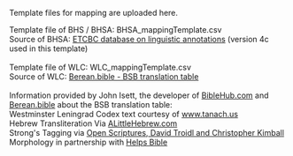 Template files for mapping are uploaded here.

Template file of BHS / BHSA: BHSA_mappingTemplate.csv<br>
Source of BHSA: <a href='https://github.com/ETCBC/bhsa'>ETCBC database on linguistic annotations</a> (version 4c used in this template)<br>
<br>
Template file of WLC: WLC_mappingTemplate.csv<br>
Source of WLC: <a href='https://bereanbible.com/bsb_tables_9-1-18.xlsx'>Berean.bible - BSB translation table</a><br>
<br>
Information provided by John Isett, the developer of <a href='https://biblehub.com'>BibleHub.com</a> and <a href='https://berean.bible'>Berean.bible</a> about the BSB translation table:<br>
Westminster Leningrad Codex text courtesy of <a href='http://www.tanach.us'>www.tanach.us</a><br>
Hebrew Transliteration Via <a href='http://alittlehebrew.com/transliterate/'>ALittleHebrew.com</a><br>
Strong's Tagging via <a href='http://openscriptures.org'>Open Scriptures, David Troidl and Christopher Kimball</a><br>
Morphology in partnership with <a href='http://thediscoverybible.com'>Helps Bible</a>

